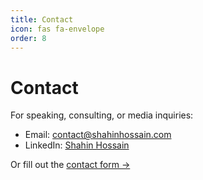 ```yaml
---
title: Contact
icon: fas fa-envelope
order: 8
---
```


# Contact

For speaking, consulting, or media inquiries:

- Email: [contact@shahinhossain.com](mailto:contact@shahinhossain.com)
- LinkedIn: [Shahin Hossain](https://www.linkedin.com/in/shahin-hossain-82a02599/)

Or fill out the [contact form &rarr;](/contact/)
